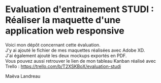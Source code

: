 # Evaluation d'entrainement STUDI : Réaliser la maquette d'une application web responsive

Voici mon dépôt concernant cette évaluation.  
J'y ai ajouté le fichier de mes maquettes réalisées avec Adobe XD.  
J'ai également ajouté les deux mockups exportés en PDF.  
Vous pouvez aussi retrouver le lien de mon tableau Kanban réalisé avec Trello : https://trello.com/b/T2XSKBoX/evaluation-studi  
  
Maëva Landreau
